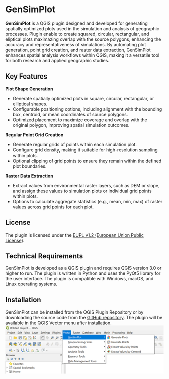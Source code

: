 # GenSimPlot
<b>GenSimPlot</b> is a QGIS plugin designed and developed for generating spatially optimized plots used in the simulation and analysis of geographic processes.
Plugin enable to create squared, circular, rectangular, and eliptical plots maximazing overlap with the source polygons, enhancing the accuracy and representativeness of simulations.
By automating plot generation, point grid creation, and raster data extraction, GenSimPlot enhances spatial analysis workflows within QGIS, making it a versatile tool for both research and applied geographic studies.

## Key Features
<b>Plot Shape Generation</b>
<uL>
  <li>Generate spatially optimized plots in square, circular, rectangular, or elliptical shapes.</li>
  <li>Configurable positioning options, including alignment with the bounding box, centroid, or mean coordinates of source polygons.</li>
  <li>Optimized placement to maximize coverage and overlap with the original polygon, improving spatial simulation outcomes.</li>
</uL>
<b>Regular Point Grid Creation</b>
<uL>
  <li>Generate regular grids of points within each simulation plot.</li>
  <li>Configure grid density, making it suitable for high-resolution sampling within plots.</li>
  <li>Optional clipping of grid points to ensure they remain within the defined plot boundaries.</li>
</uL>
<b>Raster Data Extraction</b>
<uL>
  <li>Extract values from environmental raster layers, such as DEM or slope, and assign these values to simulation plots or individual grid points within plots.</li>
  <li>Options to calculate aggregate statistics (e.g., mean, min, max) of raster values across grid points for each plot.</li>
</uL>

## License
The plugin is licensed under the <a href="https://joinup.ec.europa.eu/collection/eupl/eupl-text-eupl-12">EUPL v1.2 (European Union Public License)</a>.

## Technical Requirements
GenSimPlot is developed as a QGIS plugin and requires QGIS version 3.0 or higher to run. The plugin is written in Python and uses the PyQt5 library for the user interface. The plugin is compatible with Windows, macOS, and Linux operating systems.

## Installation
GenSimPlot can be installed from the QGIS Plugin Repository or by downloading the source code from the <a href="https://github.com/milan-koren/GenSimPlot" target="_blank">GitHub repository</a>.
The plugin will be available in the QGIS Vector menu after installation.
<img src="help/qgis_vector_menu.png" width="720" />
